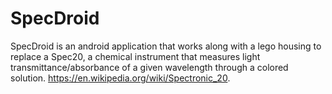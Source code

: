 # SpecDroid
SpecDroid is an android application that works along with a lego housing to replace a Spec20, a chemical instrument that measures light transmittance/absorbance of a given wavelength through a colored solution. https://en.wikipedia.org/wiki/Spectronic_20. 
